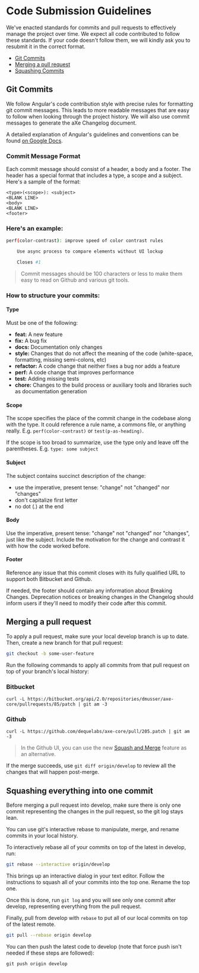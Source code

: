 # Code Submission Guidelines

We've enacted standards for commits and pull requests to effectively manage the project over
time. We expect all code contributed to follow these standards. If your code doesn't follow them, we
will kindly ask you to resubmit it in the correct format.

- [Git Commits](#git-commits)
- [Merging a pull request](#merging-a-pull-request)
- [Squashing Commits](#squashing-everything-into-one-commit)

## Git Commits

We follow Angular's code contribution style with precise rules for formatting git commit messages.
This leads to more readable messages that are easy to follow when looking through the project
history. We will also use commit messages to generate the aXe Changelog document.

A detailed explanation of Angular's guidelines and conventions can be found [on Google Docs](https://docs.google.com/document/d/1QrDFcIiPjSLDn3EL15IJygNPiHORgU1_OOAqWjiDU5Y/edit#).

### Commit Message Format

Each commit message should consist of a header, a body and a footer. The header has a special format
that includes a type, a scope and a subject. Here's a sample of the format:

```
<type>(<scope>): <subject>
<BLANK LINE>
<body>
<BLANK LINE>
<footer>
```

### Here's an example:

```sh
perf(color-contrast): improve speed of color contrast rules

	Use async process to compare elements without UI lockup

    Closes #1
```

> Commit messages should be 100 characters or less to make them easy to read on Github and
various git tools.

### How to structure your commits:

#### Type

Must be one of the following:

- **feat:** A new feature
- **fix:** A bug fix
- **docs:** Documentation only changes
- **style:** Changes that do not affect the meaning of the code (white-space, formatting, missing
semi-colons, etc)
- **refactor:** A code change that neither fixes a bug nor adds a feature
- **perf:** A code change that improves performance
- **test:** Adding missing tests
- **chore:** Changes to the build process or auxiliary tools and libraries such as documentation
generation

#### Scope

The scope specifies the place of the commit change in the codebase along with the type. It could
reference a rule name, a commons file, or anything really. E.g. `perf(color-contrast)` or
`test(p-as-heading)`.

If the scope is too broad to summarize, use the type only and leave off the parentheses. E.g.
`type: some subject`


#### Subject

The subject contains succinct description of the change:

- use the imperative, present tense: "change" not "changed" nor "changes"
- don't capitalize first letter
- no dot (.) at the end

#### Body

Use the imperative, present tense: "change" not "changed" nor "changes", just like the subject.
Include the motivation for the change and contrast it with how the code worked before.

#### Footer

Reference any issue that this commit closes with its fully qualified URL to support both
Bitbucket and Github.

If needed, the footer should contain any information about Breaking Changes. Deprecation notices or
breaking changes in the Changelog should inform users if they'll need to modify their code after
this commit.


## Merging a pull request

To apply a pull request, make sure your local develop branch is up to date. Then, create a new branch
for that pull request:
```sh
git checkout -b some-user-feature
```

Run the following commands to apply all commits from that pull request on top of your branch's local history:

### Bitbucket

```
curl -L https://bitbucket.org/api/2.0/repositories/dmusser/axe-core/pullrequests/85/patch | git am -3
```

### Github

```
curl -L https://github.com/dequelabs/axe-core/pull/205.patch | git am -3
```

> In the Github UI, you can use the new [Squash and Merge](https://github.com/blog/2141-squash-your-commits) feature as an alternative.

If the merge succeeds, use `git diff origin/develop` to review all the changes that will happen
post-merge.

## Squashing everything into one commit

Before merging a pull request into develop, make sure there is only one commit representing the
changes in the pull request, so the git log stays lean.

You can use git's interactive rebase to manipulate, merge, and rename commits in your local
history.

To interactively rebase all of your commits on top of the latest in develop, run:

```sh
git rebase --interactive origin/develop
```

This brings up an interactive dialog in your text editor. Follow the instructions to squash all
of your commits into the top one. Rename the top one.

Once this is done, run `git log` and you will see only one commit after develop, representing
everything from the pull request.

Finally, pull from develop with `rebase` to put all of our local commits on top of the latest
remote.

```sh
git pull --rebase origin develop
```

You can then push the latest code to develop (note that force push isn't needed if these steps are followed):
```
git push origin develop
```

